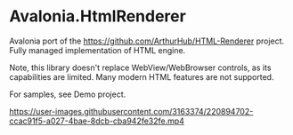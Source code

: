 # Avalonia.HtmlRenderer

Avalonia port of the https://github.com/ArthurHub/HTML-Renderer project.
Fully managed implementation of HTML engine.

Note, this library doesn't replace WebView/WebBrowser controls, as its capabilities are limited.
Many modern HTML features are not supported.

For samples, see Demo project.


https://user-images.githubusercontent.com/3163374/220894702-ccac91f5-a027-4bae-8dcb-cba942fe32fe.mp4
